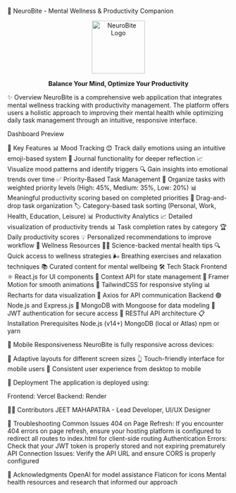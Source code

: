 🧠 NeuroBite - Mental Wellness & Productivity Companion
<div align="center"> <img src="client/public/favicon.ico" alt="NeuroBite Logo" width="120" /> <br /> <p><strong>Balance Your Mind, Optimize Your Productivity</strong></p> </div>
✨ Overview
NeuroBite is a comprehensive web application that integrates mental wellness tracking with productivity management. The platform offers users a holistic approach to improving their mental health while optimizing daily task management through an intuitive, responsive interface.

Dashboard Preview

🚀 Key Features
📊 Mood Tracking
😊 Track daily emotions using an intuitive emoji-based system
📝 Journal functionality for deeper reflection
📈 Visualize mood patterns and identify triggers
🔍 Gain insights into emotional trends over time
✅ Priority-Based Task Management
🎯 Organize tasks with weighted priority levels (High: 45%, Medium: 35%, Low: 20%)
📊 Meaningful productivity scoring based on completed priorities
🔄 Drag-and-drop task organization
🏷️ Category-based task sorting (Personal, Work, Health, Education, Leisure)
📊 Productivity Analytics
📈 Detailed visualization of productivity trends
📊 Task completion rates by category
🏆 Daily productivity scores
💡 Personalized recommendations to improve workflow
🌱 Wellness Resources
🧘‍♀️ Science-backed mental health tips
🔍 Quick access to wellness strategies
🌬️ Breathing exercises and relaxation techniques
📚 Curated content for mental wellbeing
🛠️ Tech Stack
Frontend
⚛️ React.js for UI components
🔄 Context API for state management
💫 Framer Motion for smooth animations
🎨 TailwindCSS for responsive styling
📊 Recharts for data visualization
🔌 Axios for API communication
Backend
🟢 Node.js and Express.js
🍃 MongoDB with Mongoose for data modeling
🔑 JWT authentication for secure access
📡 RESTful API architecture
📋 Installation
Prerequisites
Node.js (v14+)
MongoDB (local or Atlas)
npm or yarn




📱 Mobile Responsiveness
NeuroBite is fully responsive across devices:

📲 Adaptive layouts for different screen sizes
👆 Touch-friendly interface for mobile users
🔄 Consistent user experience from desktop to mobile


🚀 Deployment
The application is deployed using:

Frontend: Vercel
Backend: Render


👨‍💻 Contributors
JEET MAHAPATRA - Lead Developer, UI/UX Designer

🔧 Troubleshooting
Common Issues
404 on Page Refresh: If you encounter 404 errors on page refresh, ensure your hosting platform is configured to redirect all routes to index.html for client-side routing
Authentication Errors: Check that your JWT token is properly stored and not expiring prematurely
API Connection Issues: Verify the API URL and ensure CORS is properly configured

🙏 Acknowledgments
OpenAI for model assistance
Flaticon for icons
Mental health resources and research that informed our approach